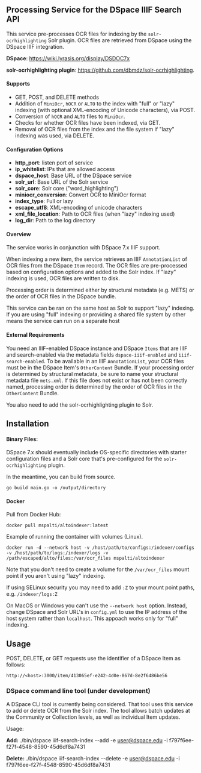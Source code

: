 
## Processing Service for the DSpace IIIF Search API
This service pre-processes OCR files for indexing by the `solr-ocrhighlighting` Solr plugin. OCR files are 
retrieved from DSpace using the DSpace IIIF integration. 

**DSpace**: https://wiki.lyrasis.org/display/DSDOC7x

**solr-ocrhighlighting plugin**: https://github.com/dbmdz/solr-ocrhighlighting. 

#### Supports
* GET, POST, and DELETE methods
* Addition of `MiniOcr`, `hOCR` or `ALTO` to the index with "full" or "lazy" indexing (with optional XML-encoding of Unicode characters), via POST.
* Conversion of `hOCR` and `ALTO` files to `MiniOcr`.
* Checks for whether OCR files have been indexed, via GET.
* Removal of OCR files from the index and the file system if "lazy" indexing was used, via DELETE.

#### Configuration Options
* **http_port**: listen port of service
* **ip_whitelist**: IPs that are allowed access
* **dspace_host**: Base URL of the DSpace service
* **solr_url**: Base URL of the Solr service
* **solr_core**: Solr core ("word_highlighting")
* **miniocr_conversion**: Convert OCR to MiniOcr format
* **index_type**: Full or lazy
* **escape_utf8**: XML-encoding of unicode characters
* **xml_file_location**: Path to OCR files (when "lazy" indexing used)
* **log_dir**: Path to the log directory

#### Overview
The service works in conjunction with DSpace 7.x IIIF support. 

When indexing a new item, the service retrieves an IIIF `AnnotationList` of OCR files from the 
DSpace `Item` record. The OCR files are pre-processed based on configuration options and added to the Solr index. 
If "lazy" indexing is used, OCR files are written to disk.

Processing order is determined either by structural metadata (e.g. METS) or the order of OCR files in the DSpace bundle. 

This service can be ran on the same host as Solr to support "lazy" indexing. If you are using "full" indexing
or providing a shared file system by other means the service can run on a separate host


#### External Requirements
You need an IIIF-enabled DSpace instance and DSpace `Items` that are IIIF and search-enabled via the metadata fields
`dspace-iiif-enabled` and `iiif-search-enabled`. To be available in an IIIF `AnnotationList`, your OCR files must be
in the DSpace Item's `OtherContent` Bundle. If your processing order is determined by structural metadata, be sure
to name your structural metadata file `mets.xml`. If this file does not exist or has not been correctly named, 
processing order is determined by the order of OCR files in the `OtherContent` Bundle.

You also need to add the solr-ocrhighlighting plugin to Solr.


## Installation

#### Binary Files:

DSpace 7.x should eventually include OS-specific directories with starter configuration files and a Solr core that's pre-configured for the `solr-ocrhighlighting` plugin.

In the meantime, you can build from source.

`go build main.go -o /output/directory`

#### Docker

Pull from Docker Hub:

`docker pull mspalti/altoindexer:latest`

Example of running the container with volumes (Linux).

`docker run -d --network host -v /host/path/to/configs:/indexer/configs -v /host/path/to/logs:/indexer/logs -v /path/escaped/alto/files:/var/ocr_files mspalti/altoindexer`

Note that you don't need to create a volume for the `/var/ocr_files` mount point if you aren't using "lazy" indexing. 

If using SELinux security you may need to add `:Z` to your mount point paths, e.g. `/indexer/logs:Z`

On MacOS or Windows you can't use the `--network host` option. Instead, change DSpace and Solr URL's in 
`config.yml` to use the IP address of the host system rather than `localhost`. This appoach works only for "full"
indexing. 


## Usage

POST, DELETE, or GET requests use the identifier of a DSpace Item as follows: 

`http://<host>:3000/item/413065ef-e242-4d0e-867d-8e2f6486be56`

### DSpace command line tool (under development)

A DSpace CLI tool is currently being considered. That tool uses this service to add or delete OCR from the
Solr index. The tool allows batch updates at the Community or Collection levels, as well as individual Item 
updates. 

Usage:

**Add:**
./bin/dspace iiif-search-index --add -e user@dspace.edu -i f797f6ee-f27f-4548-8590-45d6df8a7431

**Delete:**
./bin/dspace iiif-search-index --delete -e user@dspace.edu -i f797f6ee-f27f-4548-8590-45d6df8a7431




